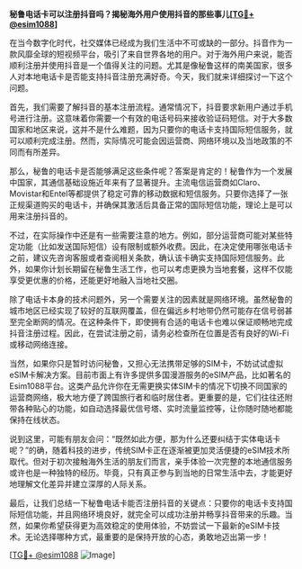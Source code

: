 **秘鲁电话卡可以注册抖音吗？揭秘海外用户使用抖音的那些事儿[[TG💪+ @esim1088](https://t.me/s/esim1088)]**

在当今数字化时代，社交媒体已经成为我们生活中不可或缺的一部分。抖音作为一款风靡全球的短视频平台，吸引了来自世界各地的用户。对于海外用户来说，能否顺利注册并使用抖音是一个值得关注的问题。尤其是像秘鲁这样的南美国家，很多人对本地电话卡是否能支持抖音注册充满好奇。今天，我们就来详细探讨一下这个问题。

首先，我们需要了解抖音的基本注册流程。通常情况下，抖音要求新用户通过手机号进行注册。这意味着你需要一个有效的电话号码来接收验证码短信。对于大多数国家和地区来说，这并不是什么难题，因为只要你的电话卡支持国际短信服务，就可以顺利完成注册。然而，实际情况可能会因运营商、网络环境以及当地政策的不同而有所差异。

那么，秘鲁的电话卡是否能够满足这些条件呢？答案是肯定的！秘鲁作为一个发展中国家，其通信基础设施近年来有了显著提升。主流电信运营商如Claro、Movistar和Entel等都提供了稳定可靠的移动数据和短信服务。只要你选择了一张正规渠道购买的电话卡，并确保其激活后具备正常的国际短信功能，理论上是可以用来注册抖音的。

不过，在实际操作中还是有一些需要注意的地方。例如，部分运营商可能对某些特定功能（比如发送国际短信）设有限制或额外收费。因此，在决定使用哪张电话卡之前，建议先咨询客服或者查阅相关条款，确认该卡确实支持国际短信服务。此外，如果你计划长期留在秘鲁生活工作，也可以考虑更换为当地套餐，这样不仅能享受更优惠的价格，还能更好地融入当地社交圈。

除了电话卡本身的技术问题外，另一个需要关注的因素就是网络环境。虽然秘鲁的城市地区已经实现了较好的互联网覆盖，但在偏远乡村地带仍然可能存在信号弱甚至完全断网的情况。在这种条件下，即使拥有合适的电话卡也难以保证顺畅地完成抖音注册过程。因此，在尝试注册之前，请务必检查所在位置是否有良好的Wi-Fi或移动网络连接。

当然，如果你只是暂时访问秘鲁，又担心无法携带足够的SIM卡，不妨试试虚拟eSIM卡解决方案。目前市面上有许多提供多国漫游服务的eSIM产品，比如著名的Esim1088平台。这类产品允许你在无需更换实体SIM卡的情况下切换不同国家的运营商网络，极大地方便了跨国旅行者和临时居住者。更重要的是，它们往往还附带各种贴心的功能，如自动选择最优信号塔、实时流量监控等，让你随时随地都能保持在线状态。

说到这里，可能有朋友会问：“既然如此方便，那为什么还要纠结于实体电话卡呢？”的确，随着科技的进步，传统SIM卡正在逐渐被更加灵活便捷的eSIM技术所取代。但对于初次接触海外生活的朋友们而言，亲手体验一次完整的本地通信服务或许也是一种独特的经历。毕竟，只有真正参与到当地的日常生活中去，才能更好地理解文化差异并建立深厚的人际关系。

最后，让我们总结一下秘鲁电话卡能否注册抖音的关键点：只要你的电话卡支持国际短信功能，并且网络环境良好，就完全可以成功注册并畅享抖音带来的乐趣。当然，如果你希望获得更为高效稳定的使用体验，不妨尝试一下最新的eSIM卡技术。无论选择哪种方式，最重要的是保持开放的心态，勇敢地迈出第一步！

[[TG💪+ @esim1088](https://t.me/s/esim1088) ![Image](https://i.postimg.cc/4NQfJmqS/Snipaste-2025-05-13-00-14-12.png)]